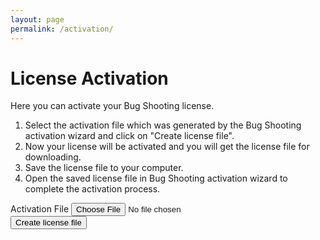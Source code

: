 ```yaml
---
layout: page
permalink: /activation/
---
```


<h1>License Activation</h1>
<p>Here you can activate your Bug Shooting license.</p>
<ol>
  <li>Select the activation file which was generated by the Bug Shooting activation wizard and click on "Create license file".</li>
  <li>Now your license will be activated and you will get the license file for downloading.</li>
  <li>Save the license file to your computer.</li>
  <li>Open the saved license file in Bug Shooting activation wizard to complete the activation process.</li>
</ol>

<div id="errorMessage" class="alert alert-danger" role="alert" style="display:none"></div>
<div id="successMessage" class="alert alert-success " role="alert" style="display:none">License file created successfully.</div>

<form id="submitform">
  <div class="row mb-3">
    <div class="form-group">
      <label for="activationfile" class="col-sm-2 col-form-label">Activation File</label>
      <input class="form-control" type="file" required name="activationfile" id="activationfile" >
    </div>
  </div>
  <div class="row mb-3">
    <div class="form-group">
      <button class="btn btn-lg btn-primary btn-block" type="submit">Create license file</button>
    </div>
  </div>
</form>

<script type="text/javascript">

  const form = document.getElementById('submitform');
  
  form.addEventListener('submit', (event) => {
    
    // disable default action
    event.preventDefault();
  
    var xhr = new XMLHttpRequest();
  
    xhr.onload = function () {
      if (xhr.readyState === xhr.DONE) {
        
        form.reset();
  
        if (xhr.status === 200) {
  
          // show success message
          document.getElementById("successMessage").style.display = "block";
          document.getElementById("errorMessage").style.display = "none";
          form.style.display = "none";
  
          // download license file
          var tempEl = document.createElement("a");
          document.body.appendChild(tempEl);
          tempEl.style = "display: none";
          url = window.URL.createObjectURL(xhr.response);
          tempEl.href = url;
          tempEl.download = 'License.xml';
          tempEl.click();
          window.URL.revokeObjectURL(url);
 
        } else {
   
          // show error message
          document.getElementById("successMessage").style.display = "none"; 
          document.getElementById("errorMessage").style.display = "block";
          document.getElementById("errorMessage").innerText = xhr.statusText; 
  
        }
      }
    };
  
    xhr.open("POST", "https://services.bugshooting.com/rest/activatelicense", true);
    xhr.responseType = "blob";
  
    var data = new FormData();
    data.append('activationfile', document.getElementById("activationfile").files[0]);
  
    xhr.send(data);
        
  });
 
</script>
